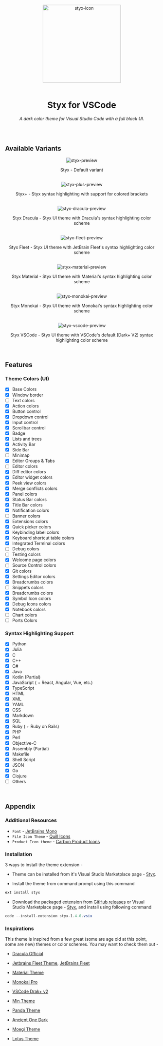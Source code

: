 <!-- # Styx for VS Code -->

<!-- ![styx-preview](https://raw.githubusercontent.com/hshhrr/vscode-styx/main/assets/previews/styx-preview.png?raw=true)
A dark color theme for Visual Studio Code with a full black UI. -->

<br/>

<div align="center">
    <img alt="styx-icon" style="width:256px;height:256px;" src="https://raw.githubusercontent.com/hshhrr/vscode-styx/main/assets/styx.png?raw=true">
</div>

<br/>

<h1 align="center">
    Styx for VSCode
</h1>

<p align="center">
    <i>
        A dark color theme for Visual Studio Code with a full black UI.
    </i>
</p>

<br/><br/>

## Available Variants

<div align="center">
    <img alt="styx-preview" src="https://raw.githubusercontent.com/hshhrr/vscode-styx/main/assets/previews/styx-preview.png?raw=true">
    <p align="center">
        Styx - Default variant
    </p>
</div>

<br/>

<div align="center">
    <img alt="styx-plus-preview" src="https://raw.githubusercontent.com/hshhrr/vscode-styx/main/assets/previews/styx-plus-preview.png?raw=true">
    <p align="center">
        Styx+ - Styx syntax highlighting with support for colored brackets
    </p>
</div>

<br/>

<div align="center">
    <img alt="styx-dracula-preview" src="https://raw.githubusercontent.com/hshhrr/vscode-styx/main/assets/previews/styx-dracula-preview.png?raw=true">
    <p align="center">
        Styx Dracula - Styx UI theme with Dracula's syntax highlighting color scheme
    </p>
</div>

<br/>

<div align="center">
    <img alt="styx-fleet-preview" src="https://raw.githubusercontent.com/hshhrr/vscode-styx/main/assets/previews/styx-fleet-preview.png?raw=true">
	<p align="center">
        Styx Fleet - Styx UI theme with JetBrain Fleet's syntax highlighting color scheme
    </p>
</div>

<br/>

<div align="center">
    <img alt="styx-material-preview" src="https://raw.githubusercontent.com/hshhrr/vscode-styx/main/assets/previews/styx-material-preview.png?raw=true">
	<p align="center">
        Styx Material - Styx UI theme with Material's syntax highlighting color scheme
    </p>
</div>

<br/>

<div align="center">
    <img alt="styx-monokai-preview" src="https://raw.githubusercontent.com/hshhrr/vscode-styx/main/assets/previews/styx-monokai-preview.png?raw=true">
	<p align="center">
        Styx Monokai - Styx UI theme with Monokai's syntax highlighting color scheme
    </p>
</div>

<br/>

<div align="center">
    <img alt="styx-vscode-preview" src="https://raw.githubusercontent.com/hshhrr/vscode-styx/main/assets/previews/styx-vscode-preview.png?raw=true">
    <p align="center">
        Styx VSCode - Styx UI theme with VSCode's default (Dark+ V2) syntax highlighting color scheme
    </p>
</div>

<br/>

## Features

### Theme Colors (UI)

- [x] Base Colors
- [x] Window border
- [ ] Text colors
- [x] Action colors
- [x] Button control
- [x] Dropdown control
- [x] Input control
- [x] Scrollbar control
- [x] Badge
- [x] Lists and trees
- [x] Activity Bar
- [x] Side Bar
- [ ] Minimap
- [x] Editor Groups & Tabs
- [ ] Editor colors
- [x] Diff editor colors
- [x] Editor widget colors
- [x] Peek view colors
- [x] Merge conflicts colors
- [x] Panel colors
- [x] Status Bar colors
- [x] Title Bar colors
- [x] Notification colors
- [ ] Banner colors
- [x] Extensions colors
- [x] Quick picker colors
- [x] Keybinding label colors
- [x] Keyboard shortcut table colors
- [x] Integrated Terminal colors
- [ ] Debug colors
- [ ] Testing colors
- [x] Welcome page colors
- [ ] Source Control colors
- [x] Git colors
- [x] Settings Editor colors
- [x] Breadcrumbs colors
- [ ] Snippets colors
- [x] Breadcrumbs colors
- [x] Symbol Icon colors
- [x] Debug Icons colors
- [x] Notebook colors
- [ ] Chart colors
- [ ] Ports Colors

### Syntax Highlighting Support

- [x] Python
- [x] Julia
- [x] C
- [x] C++
- [x] C#
- [x] Java
- [x] Kotlin (Partial)
- [x] JavaScript ( + React, Angular, Vue, etc.)
- [x] TypeScript
- [x] HTML
- [x] XML
- [x] YAML
- [x] CSS
- [x] Markdown
- [x] SQL
- [x] Ruby ( + Ruby on Rails)
- [x] PHP
- [x] Perl
- [x] Objective-C
- [x] Assembly (Partial)
- [x] Makefile
- [x] Shell Script
- [x] JSON
- [x] Go
- [x] Clojure
- [ ] Others

</br>

## Appendix

### Additional Resources

- `Font` - [JetBrains Mono](https://www.jetbrains.com/lp/mono/)
- `File Icon Theme` - [Quill Icons](https://marketplace.visualstudio.com/items?itemName=cdonohue.quill-icons)
- `Product Icon theme` - [Carbon Product Icons](https://marketplace.visualstudio.com/items?itemName=antfu.icons-carbon)

### Installation

3 ways to install the theme extension -

- Theme can be installed from it's Visual Studio Marketplace page - [Styx](https://marketplace.visualstudio.com/items?itemName=hshhrr.styx).

- Install the theme from command prompt using this command

```powershell
ext install styx
```

- Download the packaged extension from [GitHub releases](https://github.com/hshhrr/vscode-styx/releases) or Visual Studio Marketplace page - [Styx](https://marketplace.visualstudio.com/items?itemName=hshhrr.styx), and install using following command

```powershell
code --install-extension styx-1.4.0.vsix
```

### Inspirations

This theme is inspired from a few great (some are age old at this point, some are new) themes or color schemes. You may want to check them out -

- [Dracula Official](https://marketplace.visualstudio.com/items?itemName=dracula-theme.theme-dracula)

- [Jetbrains Fleet Theme](https://marketplace.visualstudio.com/items?itemName=MichaelZhou.fleet-theme), [JetBrains Fleet](https://www.jetbrains.com/fleet/)

- [Material Theme](https://marketplace.visualstudio.com/items?itemName=Equinusocio.vsc-material-theme)

- [Monokai Pro](https://marketplace.visualstudio.com/items?itemName=monokai.theme-monokai-pro-vscode)

- [VSCode Drak+ v2](https://code.visualstudio.com/)

- [Min Theme](https://marketplace.visualstudio.com/items?itemName=miguelsolorio.min-theme)

- [Panda Theme](https://marketplace.visualstudio.com/items?itemName=tinkertrain.theme-panda)

- [Ancient One Dark](https://marketplace.visualstudio.com/items?itemName=uetchy.ancient-one-dark)

- [Moegi Theme](https://marketplace.visualstudio.com/items?itemName=ddiu8081.moegi-theme)

- [Lotus Theme](https://plugins.jetbrains.com/plugin/14369-lotus-theme)
